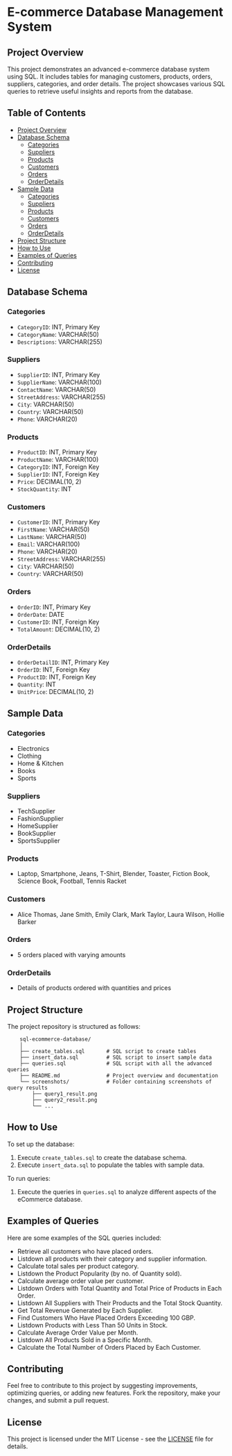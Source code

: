 # E-commerce Database Management System

## Project Overview

This project demonstrates an advanced e-commerce database system using SQL. It includes tables for managing customers, products, orders, suppliers, categories, and order details. The project showcases various SQL queries to retrieve useful insights and reports from the database.

## Table of Contents

- [Project Overview](#project-overview)
- [Database Schema](#database-schema)
  - [Categories](#categories)
  - [Suppliers](#suppliers)
  - [Products](#products)
  - [Customers](#customers)
  - [Orders](#orders)
  - [OrderDetails](#orderdetails)
- [Sample Data](#sample-data)
  - [Categories](#categories-1)
  - [Suppliers](#suppliers-1)
  - [Products](#products-1)
  - [Customers](#customers-1)
  - [Orders](#orders-1)
  - [OrderDetails](#orderdetails-1)
- [Project Structure](#project-structure)
- [How to Use](#how-to-use)
- [Examples of Queries](#examples-of-queries)
- [Contributing](#contributing)
- [License](#license)


## Database Schema

### Categories
- `CategoryID`: INT, Primary Key
- `CategoryName`: VARCHAR(50)
- `Descriptions`: VARCHAR(255)

### Suppliers
- `SupplierID`: INT, Primary Key
- `SupplierName`: VARCHAR(100)
- `ContactName`: VARCHAR(50)
- `StreetAddress`: VARCHAR(255)
- `City`: VARCHAR(50)
- `Country`: VARCHAR(50)
- `Phone`: VARCHAR(20)

### Products
- `ProductID`: INT, Primary Key
- `ProductName`: VARCHAR(100)
- `CategoryID`: INT, Foreign Key
- `SupplierID`: INT, Foreign Key
- `Price`: DECIMAL(10, 2)
- `StockQuantity`: INT

### Customers
- `CustomerID`: INT, Primary Key
- `FirstName`: VARCHAR(50)
- `LastName`: VARCHAR(50)
- `Email`: VARCHAR(100)
- `Phone`: VARCHAR(20)
- `StreetAddress`: VARCHAR(255)
- `City`: VARCHAR(50)
- `Country`: VARCHAR(50)

### Orders
- `OrderID`: INT, Primary Key
- `OrderDate`: DATE
- `CustomerID`: INT, Foreign Key
- `TotalAmount`: DECIMAL(10, 2)

### OrderDetails
- `OrderDetailID`: INT, Primary Key
- `OrderID`: INT, Foreign Key
- `ProductID`: INT, Foreign Key
- `Quantity`: INT
- `UnitPrice`: DECIMAL(10, 2)

## Sample Data

### Categories
- Electronics
- Clothing
- Home & Kitchen
- Books
- Sports

### Suppliers
- TechSupplier
- FashionSupplier
- HomeSupplier
- BookSupplier
- SportsSupplier

### Products
- Laptop, Smartphone, Jeans, T-Shirt, Blender, Toaster, Fiction Book, Science Book, Football, Tennis Racket

### Customers
- Alice Thomas, Jane Smith, Emily Clark, Mark Taylor, Laura Wilson, Hollie Barker

### Orders
- 5 orders placed with varying amounts

### OrderDetails
- Details of products ordered with quantities and prices

## Project Structure

The project repository is structured as follows:
```
    sql-ecommerce-database/
    │
    ├── create_tables.sql       # SQL script to create tables
    ├── insert_data.sql         # SQL script to insert sample data
    ├── queries.sql             # SQL script with all the advanced queries
    ├── README.md               # Project overview and documentation
    └── screenshots/            # Folder containing screenshots of query results
        ├── query1_result.png
        ├── query2_result.png
        └── ...
```
## How to Use

To set up the database:

1. Execute `create_tables.sql` to create the database schema.
2. Execute `insert_data.sql` to populate the tables with sample data.

To run queries:

1. Execute the queries in `queries.sql` to analyze different aspects of the eCommerce database.

## Examples of Queries

Here are some examples of the SQL queries included:

- Retrieve all customers who have placed orders.
- Listdown all products with their category and supplier information.
- Calculate total sales per product category.
- Listdown the Product Popularity (by no. of Quantity sold).
- Calculate average order value per customer.
- Listdown Orders with Total Quantity and Total Price of Products in Each Order.
- Listdown All Suppliers with Their Products and the Total Stock Quantity.
- Get Total Revenue Generated by Each Supplier.
- Find Customers Who Have Placed Orders Exceeding 100 GBP.
- Listdown Products with Less Than 50 Units in Stock.
- Calculate Average Order Value per Month.
- Listdown All Products Sold in a Specific Month.
- Calculate the Total Number of Orders Placed by Each Customer.

## Contributing

Feel free to contribute to this project by suggesting improvements, optimizing queries, or adding new features. Fork the repository, make your changes, and submit a pull request.

## License

This project is licensed under the MIT License - see the [LICENSE](https://github.com/Adhish78/sql-ecommerce-database/blob/main/LICENSE) file for details.

